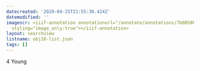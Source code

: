 ```yaml
---
datecreated: '2020-04-25T21:55:30.424Z'
datemodified: ''
imagescr: <iiif-annotation annotationurl="/annotate/annotations/7b0058b0-873f-11ea-ac38-5254008afee6.json"
  styling="image_only:true"></iiif-annotation>
layout: searchview
listname: obj10-list.json
tags: []
---
```

4 Young